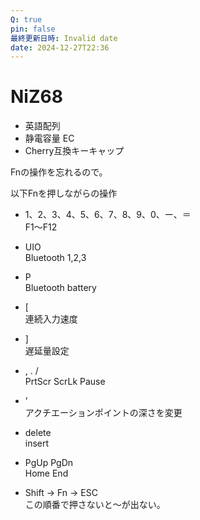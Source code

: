 ```yaml
---
Q: true
pin: false
最終更新日時: Invalid date
date: 2024-12-27T22:36
---
```

# NiZ68

- 英語配列
- 静電容量 EC
- Cherry互換キーキャップ

Fnの操作を忘れるので。

以下Fnを押しながらの操作

- 1、2、3、4、5、6、7、8、9、0、ー、＝  
    F1〜F12  
    
- UIO  
    Bluetooth 1,2,3  
    
- P  
    Bluetooth battery  
    
- [  
    連続入力速度  
    
- ]  
    遅延量設定  
    
- , . /  
    PrtScr ScrLk Pause  
    
- ’  
    アクチエーションポイントの深さを変更  
    
- delete  
    insert  
    
- PgUp PgDn  
    Home End  
    
- Shift → Fn → ESC  
    この順番で押さないと〜が出ない。